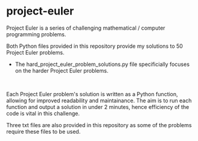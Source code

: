 # project-euler
Project Euler is a series of challenging mathematical / computer programming problems.

Both Python files provided in this repository provide my solutions to 50 Project Euler problems. 
* The hard_project_euler_problem_solutions.py file specificially focuses on the harder Project Euler problems.

<br />

Each Project Euler problem's solution is written as a Python function, allowing for improved readability and maintainance. The aim is to run each function and output a solution in under 2 minutes, hence efficiency of the code is vital in this challenge. 

Three txt files are also provided in this repository as some of the problems require these files to be used.
